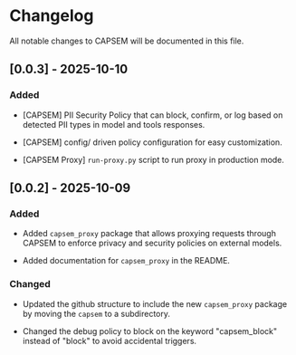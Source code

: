 # Changelog

All notable changes to CAPSEM will be documented in this file.

## [0.0.3] - 2025-10-10

### Added
- [CAPSEM] PII Security Policy that can block, confirm, or log based on detected PII types in model and tools responses.

- [CAPSEM] config/ driven policy configuration for easy customization.

- [CAPSEM Proxy] `run-proxy.py` script to run proxy in production mode.

## [0.0.2] - 2025-10-09

### Added

- Added `capsem_proxy` package that allows proxying requests through CAPSEM to enforce privacy and security policies on external models.

- Added documentation for `capsem_proxy` in the README.

### Changed

- Updated the github structure to include the new `capsem_proxy` package by moving the `capsem` to a subdirectory.

- Changed the debug policy to block on the keyword "capsem_block" instead of "block" to avoid accidental triggers.

